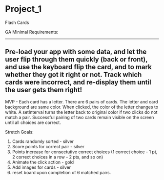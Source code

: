 # Project_1
Flash Cards

GA Minimal Requirements:

-------------------------------------
Pre-load your app with some data, and let the user flip through them quickly (back or front), and use the keyboard flip the card, and to mark whether they got it right or not. Track which cards were incorrect, and re-display them until the user gets them right!
-------------------------------------

MVP - Each card has a letter.  There are 6 pairs of cards.  The letter and card background are same color.  When clicked, the color of the letter changes to white.  A setInterval turns the letter back to original color if two clicks do not match a pair.  Successful pairing of two cards remain visible on the screen until all choices are correct.



Stretch Goals:


1) Cards randomly sorted - silver
2)	Score points for correct pair - silver
3)  Points increase for consectutive correct choices (1 correct choice - 1 pt, 2 correct choices in a row - 2 pts, and so on)
4) Animate the click action - gold
5) Add images for cards - silver
6) reset board upon completion of 6 matched pairs.
